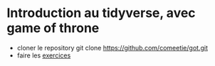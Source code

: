 # Introduction au tidyverse, avec game of throne 

- cloner le repository 
git clone https://github.com/comeetie/got.git
- faire les [exercices](https://comeetie.github.io/got/got_tp.html)
